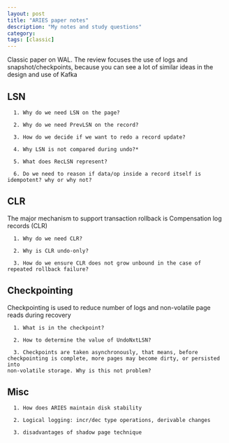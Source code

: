 ```yaml
---
layout: post
title: "ARIES paper notes"
description: "My notes and study questions"
category: 
tags: [classic]
---
```


Classic paper on WAL. The review focuses the use of logs and snapshot/checkpoints, because you can see a lot of similar ideas in the design
and use of Kafka

LSN
---------

```
  1. Why do we need LSN on the page?

  2. Why do we need PrevLSN on the record?

  3. How do we decide if we want to redo a record update?

  4. Why LSN is not compared during undo?*

  5. What does RecLSN represent? 

  6. Do we need to reason if data/op inside a record itself is idempotent? why or why not?

```

CLR
-------
The major mechanism to support transaction rollback is Compensation log records (CLR)

```
  1. Why do we need CLR?

  2. Why is CLR undo-only?

  3. How do we ensure CLR does not grow unbound in the case of repeated rollback failure?

```

Checkpointing
---------
Checkpointing is used to reduce number of logs and non-volatile page reads during recovery

```
  1. What is in the checkpoint?

  2. How to determine the value of UndoNxtLSN?

  3. Checkpoints are taken asynchronously, that means, before checkpointing is complete, more pages may become dirty, or persisted into
non-volatile storage. Why is this not problem?

```



Misc
------

```
  1. How does ARIES maintain disk stability

  2. Logical logging: incr/dec type operations, derivable changes

  3. disadvantages of shadow page technique
```

